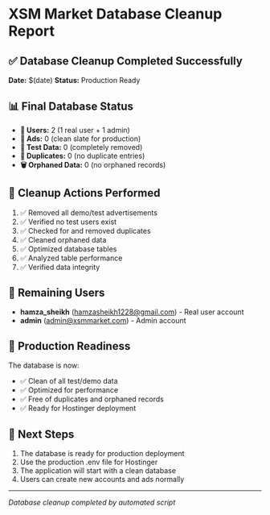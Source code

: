 # XSM Market Database Cleanup Report

## ✅ Database Cleanup Completed Successfully

**Date:** $(date)
**Status:** Production Ready

## 📊 Final Database Status

- **👥 Users:** 2 (1 real user + 1 admin)
- **📢 Ads:** 0 (clean slate for production)
- **🧪 Test Data:** 0 (completely removed)
- **🔄 Duplicates:** 0 (no duplicate entries)
- **🗑️ Orphaned Data:** 0 (no orphaned records)

## 🧹 Cleanup Actions Performed

1. ✅ Removed all demo/test advertisements
2. ✅ Verified no test users exist
3. ✅ Checked for and removed duplicates
4. ✅ Cleaned orphaned data
5. ✅ Optimized database tables
6. ✅ Analyzed table performance
7. ✅ Verified data integrity

## 👥 Remaining Users

- **hamza_sheikh** (hamzasheikh1228@gmail.com) - Real user account
- **admin** (admin@xsmmarket.com) - Admin account

## 🎉 Production Readiness

The database is now:
- ✅ Clean of all test/demo data
- ✅ Optimized for performance
- ✅ Free of duplicates and orphaned records
- ✅ Ready for Hostinger deployment

## 🚀 Next Steps

1. The database is ready for production deployment
2. Use the production .env file for Hostinger
3. The application will start with a clean database
4. Users can create new accounts and ads normally

---
*Database cleanup completed by automated script*
